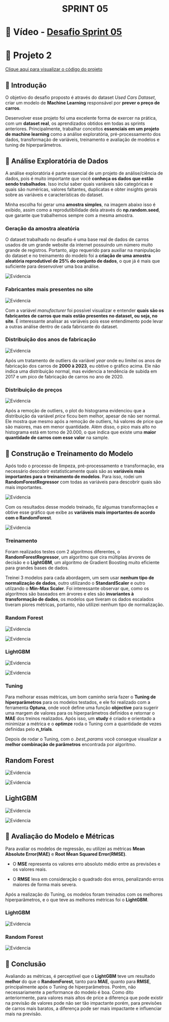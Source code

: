 <h1 align="center">
    <strong>SPRINT 05</strong>
</h1>

# 🔗 Vídeo - [Desafio Sprint 05](https://compasso-my.sharepoint.com/:v:/r/personal/matheus_azevedo_pb_compasso_com_br/Documents/Sprint5_Video_Desafio_MatheusAzevedo.mp4?csf=1&web=1&nav=eyJyZWZlcnJhbEluZm8iOnsicmVmZXJyYWxBcHAiOiJPbmVEcml2ZUZvckJ1c2luZXNzIiwicmVmZXJyYWxBcHBQbGF0Zm9ybSI6IldlYiIsInJlZmVycmFsTW9kZSI6InZpZXciLCJyZWZlcnJhbFZpZXciOiJNeUZpbGVzTGlua0NvcHkifX0&e=NJi4DL)

# 📌 Projeto 2 

[Clique aqui para visualizar o código do projeto](project2.ipynb)

## 📜 Introdução

O objetivo do desafio proposto é através do dataset *Used Cars Dataset*, criar um modelo de **Machine Learning** responsável por **prever o preço de carros**.

Desenvolver esse projeto foi uma excelente forma de exercer na prática, com um **dataset real**, os aprendizados obtidos em todas as sprints anteriores. Principalmente, trabalhar conceitos **essenciais em um projeto de machine learning** como a análise exploratória, pré-processamento dos dados, transformação de variáveis, treinamento e avaliação de modelos e tuning de hiperparâmetros.

## 🔎 Análise Exploratória de Dados

A análise exploratória é parte essencial de um projeto de análise/ciência de dados, pois é muito importante que você **conheça os dados que estão sendo trabalhados**. Isso inclui saber quais variáveis são categóricas e quais são numéricas, valores faltantes, duplicatas e obter insights gerais sobre as variáveis e características do dataset.

Minha escolha foi gerar uma **amostra simples**, na imagem abaixo isso é exibido, assim como a reprodutibilidade dela através do **np.random.seed**, que garante que trabalhemos sempre com a mesma amostra.

### Geração da amostra aleatória

O dataset trabalhado no desafio é uma base real de dados de carros usados de um grande website da internet possuindo um número muito grande de registros. Portanto, algo requerido para auxiliar na manipulação do dataset e no treinamento do modelo foi a **criação de uma amostra aleatória reprodutível de 25% do conjunto de dados**, o que já é mais que suficiente para desenvolver uma boa análise.

![Evidencia](./evidencias/eda/sample.png)

### Fabricantes mais presentes no site

![Evidencia](./evidencias/eda/fabricantes%20mais%20presentes.png)

Com a variável *manufacturer* foi possível visualizar e entender **quais são os fabricantes de carros que mais estão presentes no dataset, ou seja, no site**. É interessante analisar as variáveis pois esse entendimento pode levar a outras análise dentro de cada fabricante do dataset.

### Distribuição dos anos de fabricação

![Evidencia](./evidencias/eda/distribuicao_anos.png)

Após um tratamento de outliers da variável *year* onde eu limitei os anos de fabricação dos carros de **2000 à 2023**, eu obtive o gráfico acima. Ele não indica uma distribuição normal, mas evidencia a tendência de subida em 2017 e um pico de fabricação de carros no ano de 2020.

### Distribuição de preços

![Evidencia](./evidencias/eda/distribuicao_price.png)

Após a remoção de outliers, o plot do histograma evidenciou que a distribuição da variável *price* ficou bem melhor, apesar de não ser normal. Ele mostra que mesmo após a remoção de outliers, há valores de price que são maiores, mas em menor quantidade. Além disso, o pico mais alto no histograma está em torno de 20.000, o que indica que existe uma **maior quantidade de carros com esse valor** na sample.


## 🤖 Construção e Treinamento do Modelo

Após todo o processo de limpeza, pré-processamento e transformação, era necessário descobrir estatisticamente quais são as **variáveis mais importantes para o treinamento de modelos**. Para isso, rodei um **RandomForestRegressor** com todas as variáveis para descobrir quais são mais importantes.

![Evidencia](./evidencias/treinamento_modelos/feature_importance.png)

Com os resultados desse modelo treinado, fiz algumas transformações e obtive esse gráfico que exibe as **variáveis mais importantes de acordo com o RandomForest**.

![Evidencia](./evidencias/treinamento_modelos/feature_importance2.png)

### Treinamento

Foram realizados testes com 2 algoritmos diferentes, o **RandomForestRegressor**, um algoritmo que cira múltiplas árvores de decisão e o **LightGBM**, um algoritmo de Gradient Boosting muito eficiente para grandes bases de dados. 

Treinei 3 modelos para cada abordagem, um sem usar **nenhum tipo de normalização de dados**, outro utilizando o **StandardScaler** e outro utilzando o **Min-Max Scaler**. Foi interessante observar que, como os algoritmos são baseados em árvores e eles são **invariantes à transformação de dados**, os modelos que tiveram os dados escalados tiveram piores métricas, portanto, não utilizei nenhum tipo de normalização.

### Random Forest

![Evidencia](./evidencias/treinamento_modelos/rf_train.png)

![Evidencia](./evidencias/treinamento_modelos/rf_train2.png)

### LightGBM

![Evidencia](./evidencias/treinamento_modelos/lgbm_train.png)

![Evidencia](./evidencias/treinamento_modelos/lgbm_train2.png)

### Tuning

Para melhorar essas métricas, um bom caminho seria fazer o **Tuning de hiperparâmetros** para os modelos testados, e ele foi realizado com a ferramenta **Optuna**, onde você define uma função **objective** para sugerir uma margem de valores para os hiperparâmetros definidos e retornar o **MAE** dos treinos realizados. Após isso, um **study** é criado e orientado a minimizar a métrica e o **optimze** roda o Tuning com a quantidade de vezes definidas pelo **n_trials**.

Depois de rodar o Tuning, com o *.best_params* você consegue visualizar a **melhor combinação de parâmetros** encontrada por algoritmo.

## Random Forest

![Evidencia](./evidencias/tuning/tuning_rf.png)

![Evidencia](./evidencias/tuning/tuning_rf2.png)

## LightGBM

![Evidencia](./evidencias/tuning/tuning_lgbm.png)

![Evidencia](./evidencias/tuning/tuning_lgbm2.png)

## 📝 Avaliação do Modelo e Métricas

Para avaliar os modelos de regressão, eu utilizei as métricas **Mean Absolute Error(MAE)** e **Root Mean Squared Error(RMSE)**.

- O **MSE** representa os valores erro absoluto médio entre as previsões e os valores reais.

- O **RMSE** leva em consideração o quadrado dos erros, penalizando erros maiores de forma mais severa.

Após a realização do Tuning, os modelos foram treinados com os melhores hiperparâmetros, e o que teve as melhores métricas foi o **LightGBM**.

### LightGBM

![Evidencia](./evidencias/avaliacao_e_metricas/lgbm_metrics.png)

### Random Forest

![Evidencia](./evidencias/avaliacao_e_metricas/random_forest_metrics.png)

## 🧠 Conclusão

Avaliando as métricas, é perceptível que o **LightGBM** teve um resultado **melhor** do que o **RandomForest**, tanto para **MAE**, quanto para **RMSE**, principalmente após o Tuning de hiperparâmetros. Porém, não necessariamente a performance do modelo é boa. Como dito anteriormente, para valores mais altos de price a diferença que pode existir na previsão de valores pode não ser tão impactante porém, para previsões de carros mais baratos, a diferença pode ser mais impactante e influenciar mais na previsão.